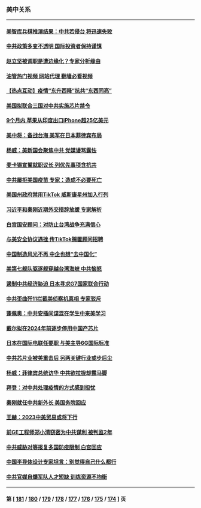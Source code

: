 ### 美中关系
---
#### [美智库兵棋推演结果︰中共若侵台 将迅速失败](../../pages/nf1412576/n13903720.md?01110045) 
#### [中共政策多变不透明 国际投资者保持谨慎](../../pages/nf1412576/n13903347.md?01110045) 
#### [赵立坚被调职是遭边缘化？专家分析缘由](../../pages/nf1412576/n13903383.md?01110045) 
#### [油管热门视频 网站代理 翻墙必看视频](http://138.2.39.72:81/youtube.html?epic-marker?01110045)
#### [【热点互动】疫情“东升西降”抗共“东西同亮”](../../pages/nf1412576/n13903430.md?01110045) 
#### [美国拟联合三国对中共实施芯片禁令](../../pages/nf1412576/n13903308.md?01110045) 
#### [9个月内 苹果从印度出口iPhone超25亿美元](../../pages/nf1412576/n13903220.md?01110045) 
#### [美中将：备战台海 美军在日本菲律宾布局](../../pages/nf1412576/n13902697.md?01110045) 
#### [杨威：美新国会聚焦中共 党媒谩骂露怯](../../pages/nf1412576/n13902501.md?01110045) 
#### [麦卡锡宣誓就职议长 列优先事项含抗共](../../pages/nf1412576/n13901685.md?01110045) 
#### [中共屡拒美国疫苗 专家：造成不必要死亡](../../pages/nf1412576/n13901178.md?01110045) 
#### [美国州政府禁用TikTok 威斯康星州加入行列](../../pages/nf1412576/n13901143.md?01110045) 
#### [习近平和秦刚近期外交措辞放缓 专家解析](../../pages/nf1412576/n13901079.md?01110045) 
#### [白宫国安顾问：对防止台湾战争充满信心](../../pages/nf1412576/n13901059.md?01110045) 
#### [与美安全协议遇挫 传TikTok搁置顾问招聘](../../pages/nf1412576/n13900899.md?01110045) 
#### [中国制造风光不再 中企也想“去中国化”](../../pages/nf1412576/n13900680.md?01110045) 
#### [美第七舰队驱逐舰穿越台湾海峡 中共恼怒](../../pages/nf1412576/n13900401.md?01110045) 
#### [遏制中共经济胁迫 日本寻求G7国家联合行动](../../pages/nf1412576/n13900329.md?01110045) 
#### [中共歪曲歼11拦截美侦察机真相 专家驳斥](../../pages/nf1412576/n13900315.md?01110045) 
#### [蓬佩奥：中共安插间谍混在学生中来美学习](../../pages/nf1412576/n13900189.md?01110045) 
#### [戴尔拟在2024年前逐步停用中国产芯片](../../pages/nf1412576/n13899696.md?01110045) 
#### [日本在国际电联任要职 与美主导6G国际标准](../../pages/nf1412576/n13899963.md?01110045) 
#### [中共芯片业被美重击后 另两关键行业或步后尘](../../pages/nf1412576/n13899899.md?01110045) 
#### [杨威：菲律宾总统访华 中共欲拉拢却露马脚](../../pages/nf1412576/n13899645.md?01110045) 
#### [拜登：对中共处理疫情的方式感到担忧](../../pages/nf1412576/n13899612.md?01110045) 
#### [秦刚就任中共新外长 美国务院回应](../../pages/nf1412576/n13899450.md?01110045) 
#### [王赫：2023中美贸易或将下行](../../pages/nf1412576/n13899005.md?01110045) 
#### [前GE工程师郑小清窃密为中共谋利 被判监2年](../../pages/nf1412576/n13898934.md?01110045) 
#### [中共威胁对等报复多国防疫限制 白宫回应](../../pages/nf1412576/n13898778.md?01110045) 
#### [中国半导体设计专家坦言：别觉得自己什么都行](../../pages/nf1412576/n13898720.md?01110045) 
#### [中共官媒自爆军队人才短缺 训练资源不均衡](../../pages/nf1412576/n13897827.md?01110045) 

---
#### 第 [ [181](./181.md?01110045) / [180](./180.md?01110045) / [179](./179.md?01110045) / [178](./178.md?01110045) / [177](./177.md?01110045) / [176](./176.md?01110045) / [175](./175.md?01110045) / [174](./174.md?01110045) ] 页
